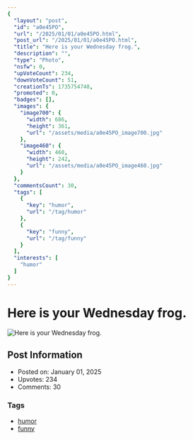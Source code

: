 ```yaml
---
{
  "layout": "post",
  "id": "a0e45PO",
  "url": "/2025/01/01/a0e45PO.html",
  "post_url": "/2025/01/01/a0e45PO.html",
  "title": "Here is your Wednesday frog.",
  "description": "",
  "type": "Photo",
  "nsfw": 0,
  "upVoteCount": 234,
  "downVoteCount": 51,
  "creationTs": 1735754748,
  "promoted": 0,
  "badges": [],
  "images": {
    "image700": {
      "width": 686,
      "height": 361,
      "url": "/assets/media/a0e45PO_image700.jpg"
    },
    "image460": {
      "width": 460,
      "height": 242,
      "url": "/assets/media/a0e45PO_image460.jpg"
    }
  },
  "commentsCount": 30,
  "tags": [
    {
      "key": "humor",
      "url": "/tag/humor"
    },
    {
      "key": "funny",
      "url": "/tag/funny"
    }
  ],
  "interests": [
    "humor"
  ]
}
---
```


# Here is your Wednesday frog.

![Here is your Wednesday frog.](/assets/media/a0e45PO_image700.jpg)

## Post Information

- Posted on: January 01, 2025
- Upvotes: 234
- Comments: 30

### Tags

- [humor](/tag/humor)
- [funny](/tag/funny)
